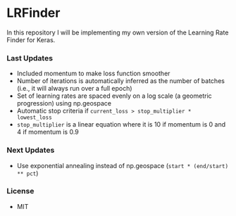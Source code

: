 # LRFinder
In this repository I will be implementing my own version of the Learning Rate Finder for Keras. 

### Last Updates
- Included momentum to make loss function smoother
- Number of iterations is automatically inferred as the number of batches (i.e., it will always run over a full epoch)
- Set of learning rates are spaced evenly on a log scale (a geometric progression) using np.geospace
- Automatic stop criteria if `current_loss > stop_multiplier * lowest_loss`
- `stop_multiplier` is a linear equation where it is 10 if momentum is 0 and 4 if momentum is 0.9

### Next Updates
- Use exponential annealing instead of np.geospace (`start * (end/start) ** pct`)

### License
- MIT
